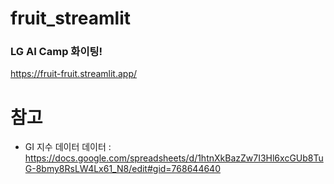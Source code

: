 # fruit_streamlit
### LG AI Camp 화이팅!
https://fruit-fruit.streamlit.app/

# 참고
- GI 지수 데이터 데이터 : https://docs.google.com/spreadsheets/d/1htnXkBazZw7I3Hl6xcGUb8TuG-8bmy8RsLW4Lx61_N8/edit#gid=768644640
